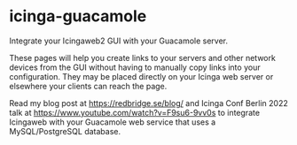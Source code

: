 # icinga-guacamole

Integrate your Icingaweb2 GUI with your Guacamole server. 

These pages will help you create links to your servers and other network devices from the GUI without having to manually copy links into your configuration. They may be placed directly on your Icinga web server or elsewhere your clients can reach the page.

Read my blog post at https://redbridge.se/blog/ and Icinga Conf Berlin 2022 talk at https://www.youtube.com/watch?v=F9su6-9vv0s to integrate Icingaweb with your Guacamole web service that uses a MySQL/PostgreSQL database.
